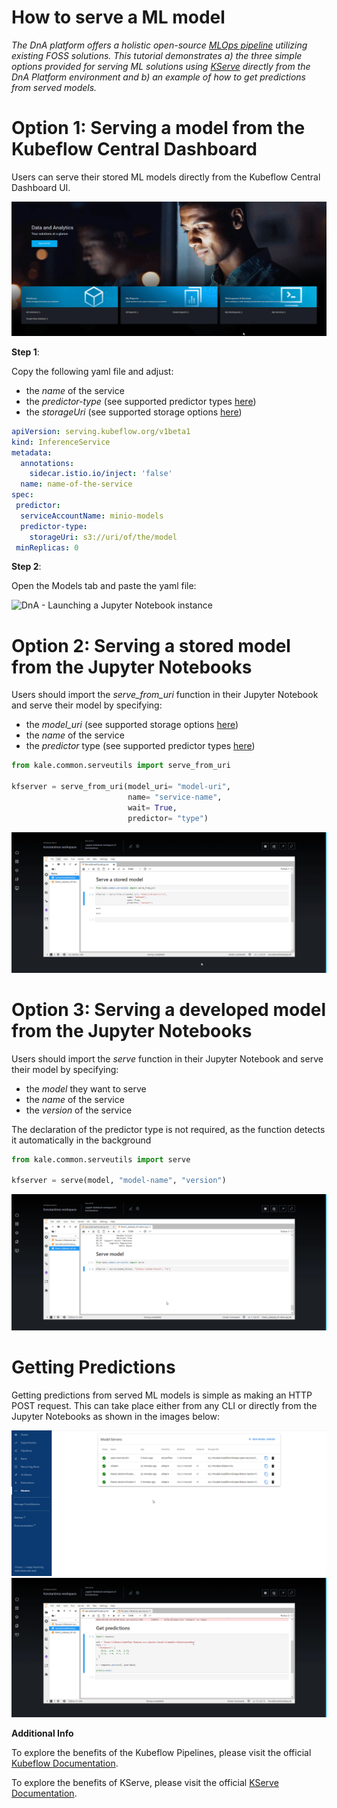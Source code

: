 # How to serve a ML model

*The DnA platform offers a holistic open-source [MLOps pipeline](https://github.com/mercedes-benz/DnA/blob/kubeflow-tutorial-pipelines/docs/DnAMLOPsArchitecture.md) utilizing existing FOSS solutions. This tutorial demonstrates a) the three simple options provided for serving ML solutions using [KServe](https://github.com/kserve/kserve) directly from the DnA Platform environment and b) an example of how to get predictions from served models.*

# Option 1: Serving a model from the Kubeflow Central Dashboard

Users can serve their stored ML models directly from the Kubeflow Central Dashboard UI.

<img alt="DnA - Launching the KServe UI" src="/docs/images/KServeUI-1.gif" style="max-width:100%">


**Step 1**:

Copy the following yaml file and adjust:

- the *name* of the service
- the *predictor-type* (see supported predictor types [here](https://kserve.github.io/website/0.7/modelserving/v1beta1/serving_runtime/))
- the *storageUri* (see supported storage options [here](https://kserve.github.io/website/0.7/modelserving/storage/azure))

``` yaml
apiVersion: serving.kubeflow.org/v1beta1
kind: InferenceService
metadata:
  annotations:
    sidecar.istio.io/inject: 'false'
  name: name-of-the-service
spec:
 predictor:
  serviceAccountName: minio-models
  predictor-type:
    storageUri: s3://uri/of/the/model
 minReplicas: 0
```

**Step 2**:

Open the Models tab and paste the yaml file:

<img alt="DnA - Launching a Jupyter Notebook instance" src="/docs/images/KServeUI-2.gif" style="max-width:100%">


# Option 2: Serving a stored model from the Jupyter Notebooks


Users should import the *serve_from_uri* function in their Jupyter Notebook and serve their model by specifying:

- the *model_uri* (see supported storage options [here](https://kserve.github.io/website/0.7/modelserving/storage/azure))
- the *name* of the service
- the *predictor* type (see supported predictor types [here](https://kserve.github.io/website/0.7/modelserving/v1beta1/serving_runtime/))

``` py
from kale.common.serveutils import serve_from_uri

kfserver = serve_from_uri(model_uri= "model-uri",
                          name= "service-name",
                          wait= True,
                          predictor= "type")
```

<img alt="DnA - Serve a stored model from Jupyter Notebooks" src="/docs/images/KServe-ServeStoredModel.gif" style="max-width:100%">

# Option 3: Serving a developed model from the Jupyter Notebooks

Users should import the *serve* function in their Jupyter Notebook and serve their model by specifying:

- the *model* they want to serve
- the *name* of the service
- the *version* of the service

The declaration of the predictor type is not required, as the function detects it automatically in the background

``` py
from kale.common.serveutils import serve

kfserver = serve(model, "model-name", "version")
```

<img alt="DnA - Serve a developed model from the Jupyter Notebooks" src="/docs/images/KServeServeModel.gif" style="max-width:100%">


# Getting Predictions

Getting predictions from served ML models is simple as making an HTTP POST request. This can take place either from any CLI or directly from the Jupyter Notebooks as shown in the images below:

<img alt="DnA - Using Kale" src="/docs/images/KServePredictions-1.gif" style="max-width:100%">

<img alt="DnA - Using Kale" src="/docs/images/KServePredictions-2.gif" style="max-width:100%">


**Additional Info**

To explore the benefits of the Kubeflow Pipelines, please visit the official [Kubeflow Documentation](https://www.kubeflow.org/docs/components/pipelines/).

To explore the benefits of KServe, please visit the official [KServe Documentation](https://kserve.github.io/website).
